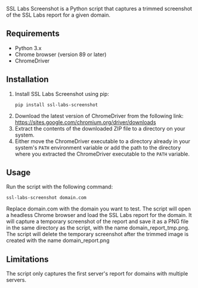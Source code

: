 SSL Labs Screenshot is a Python script that captures a trimmed screenshot of the SSL Labs report for a given domain.

## Requirements
- Python 3.x
- Chrome browser (version 89 or later)
- ChromeDriver

## Installation
1. Install SSL Labs Screenshot using pip:
   ```
   pip install ssl-labs-screenshot
   ```
3. Download the latest version of ChromeDriver from the following link: https://sites.google.com/chromium.org/driver/downloads
4. Extract the contents of the downloaded ZIP file to a directory on your system.
5. Either move the ChromeDriver executable to a directory already in your system's `PATH` environment variable or add the path to the directory where you extracted the ChromeDriver executable to the `PATH` variable.

## Usage
Run the script with the following command:
```
ssl-labs-screenshot domain.com
```
Replace domain.com with the domain you want to test. The script will open a headless Chrome browser and load the SSL Labs report for the domain. It will capture a temporary screenshot of the report and save it as a PNG file in the same directory as the script, with the name domain_report_tmp.png. The script will delete the temporary screenshot after the trimmed image is created with the name domain_report.png

## Limitations
The script only captures the first server's report for domains with multiple servers.